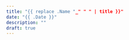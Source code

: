 ```yaml
---
title: "{{ replace .Name "_" " " | title }}"
date: "{{ .Date }}"
description: ""
draft: true
---
```


